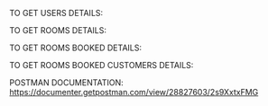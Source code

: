 TO GET USERS DETAILS: 

TO GET ROOMS DETAILS:

TO GET ROOMS BOOKED DETAILS:

TO GET ROOMS BOOKED CUSTOMERS DETAILS:

POSTMAN DOCUMENTATION: https://documenter.getpostman.com/view/28827603/2s9XxtxFMG
